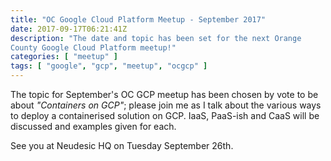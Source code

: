 ```yaml
---
title: "OC Google Cloud Platform Meetup - September 2017"
date: 2017-09-17T06:21:41Z
description: "The date and topic has been set for the next Orange
County Google Cloud Platform meetup!"
categories: [ "meetup" ]
tags: [ "google", "gcp", "meetup", "ocgcp" ]
---
```


The topic for September's OC GCP meetup has been chosen by vote to be
about *"Containers on GCP"*; please join me as I talk about the various
ways to deploy a containerised solution on GCP. IaaS, PaaS-ish and
CaaS will be discussed and examples given for each.

See you at Neudesic HQ on Tuesday September 26th.
